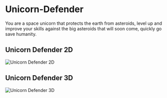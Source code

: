 # Unicorn-Defender
You are a space unicorn that protects the earth from asteroids, level up and improve your skills against the big asteroids that will soon come, quickly go save humanity.

## Unicorn Defender 2D
![Unicorn Defender 2D](https://user-images.githubusercontent.com/68016784/164952998-62fcee2d-6ce3-4e2e-88c5-2b92e81caa4a.gif)

## Unicorn Defender 3D
![Unicorn Defender 3D](https://user-images.githubusercontent.com/68016784/164952997-4bc782a4-48ba-4406-956e-429ab319b079.gif)
